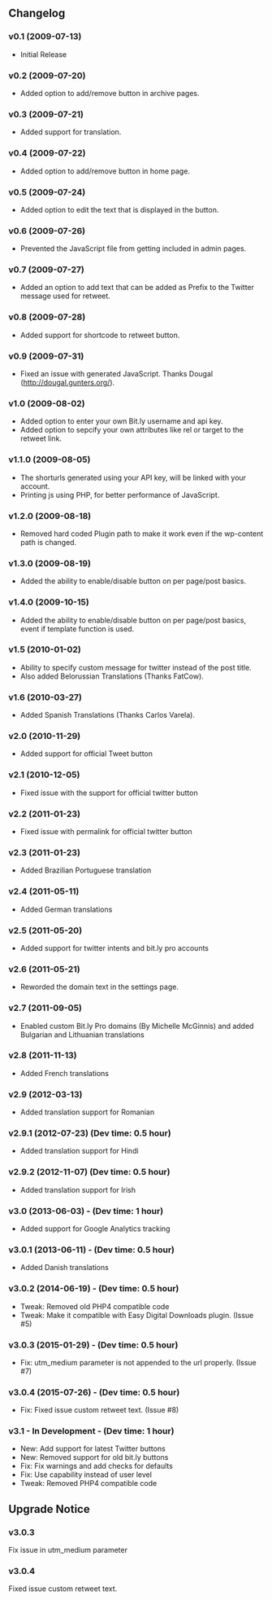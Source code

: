 ## Changelog ##

### v0.1 (2009-07-13) ###

*   Initial Release

### v0.2 (2009-07-20) ###

*   Added option to add/remove button in archive pages.

### v0.3 (2009-07-21) ###

*   Added support for translation.

### v0.4 (2009-07-22) ###

*   Added option to add/remove button in home page.

### v0.5 (2009-07-24) ###

*   Added option to edit the text that is displayed in the button.

### v0.6 (2009-07-26) ###

*   Prevented the JavaScript file from getting included in admin pages.

### v0.7 (2009-07-27) ###

*   Added an option to add text that can be added as Prefix to the Twitter message used for retweet.

### v0.8 (2009-07-28) ###

*   Added support for shortcode to retweet button.

### v0.9 (2009-07-31) ###

*   Fixed an issue with generated JavaScript. Thanks Dougal (http://dougal.gunters.org/).

### v1.0 (2009-08-02) ###

*   Added option to enter your own Bit.ly username and api key.
*   Added option to sepcify your own attributes like rel or target to the retweet link.

### v1.1.0 (2009-08-05) ###

*   The shorturls generated using your API key, will be linked with your account.
*   Printing js using PHP, for better performance of JavaScript.

### v1.2.0 (2009-08-18) ###

*   Removed hard coded Plugin path to make it work even if the wp-content path is changed.

### v1.3.0 (2009-08-19) ###
*   Added the ability to enable/disable button on per page/post basics.

### v1.4.0 (2009-10-15) ###
*   Added the ability to enable/disable button on per page/post basics, event if template function is used.

### v1.5 (2010-01-02) ###
*   Ability to specify custom message for twitter instead of the post title.
*   Also added Belorussian Translations (Thanks FatCow).

### v1.6 (2010-03-27) ###
*   Added Spanish Translations (Thanks Carlos Varela).

### v2.0 (2010-11-29) ###
*   Added support for official Tweet button

### v2.1 (2010-12-05) ###
*   Fixed issue with the support for official twitter button

### v2.2 (2011-01-23) ###
*   Fixed issue with permalink for official twitter button

### v2.3 (2011-01-23) ###
*   Added Brazilian Portuguese translation

### v2.4 (2011-05-11) ###
*   Added German translations

### v2.5 (2011-05-20) ###
*   Added support for twitter intents and bit.ly pro accounts

### v2.6 (2011-05-21) ###
*   Reworded the domain text in the settings page.

### v2.7 (2011-09-05) ###
*   Enabled custom Bit.ly Pro domains (By Michelle McGinnis) and added Bulgarian and Lithuanian translations

### v2.8 (2011-11-13) ###
*   Added French translations

### v2.9 (2012-03-13) ###
*   Added translation support for Romanian

### v2.9.1 (2012-07-23) (Dev time: 0.5 hour) ###
* Added translation support for Hindi

### v2.9.2 (2012-11-07) (Dev time: 0.5 hour) ###
* Added translation support for Irish

### v3.0 (2013-06-03) - (Dev time: 1 hour) ###
- Added support for Google Analytics tracking

### v3.0.1 (2013-06-11) - (Dev time: 0.5 hour) ###
- Added Danish translations

### v3.0.2 (2014-06-19) - (Dev time: 0.5 hour) ###
- Tweak: Removed old PHP4 compatible code
- Tweak: Make it compatible with Easy Digital Downloads plugin. (Issue #5)

### v3.0.3 (2015-01-29) - (Dev time: 0.5 hour) ###
- Fix: utm_medium parameter is not appended to the url properly. (Issue #7)

### v3.0.4 (2015-07-26) - (Dev time: 0.5 hour) ###
- Fix: Fixed issue custom retweet text. (Issue #8)

### v3.1 - In Development - (Dev time: 1 hour) ###
- New: Add support for latest Twitter buttons
- New: Removed support for old bit.ly buttons
- Fix: Fix warnings and add checks for defaults
- Fix: Use capability instead of user level
- Tweak: Removed PHP4 compatible code

## Upgrade Notice ##

### v3.0.3 ###
Fix issue in utm_medium parameter

### v3.0.4 ###
Fixed issue custom retweet text.

